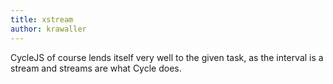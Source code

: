 ```yaml
---
title: xstream
author: krawaller
---
```


CycleJS of course lends itself very well to the given task, as the interval is a stream and streams are what Cycle does.